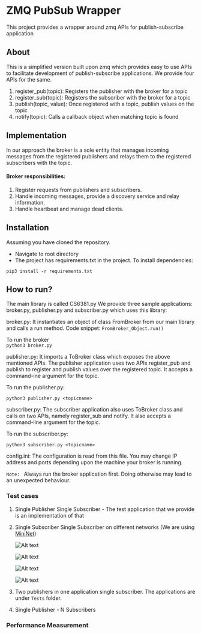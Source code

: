 # ZMQ PubSub Wrapper
This project provides a wrapper around zmq APIs for publish-subscribe application

## About
This is a simplified version built upon zmq which provides easy to use APIs to facilitate development of publish-subscribe
applications. We provide four APIs for the same.

1. register_pub(topic): Registers the publisher with the broker for a topic
2. register_sub(topic): Registers the subscriber with the broker for a topic
3. publish(topic, value): Once registered with a topic, publish values on the topic
4. notify(topic): Calls a callback object when matching topic is found

## Implementation
In our approach the broker is a sole entity that manages incoming messages from the registered
publishers and relays them to the registered subscribers with the topic. 

#### Broker responsibilities:
1. Register requests from publishers and subscribers.
2. Handle incoming messages, provide a discovery service and relay information.
3. Handle heartbeat and manage dead clients.

## Installation
Assuming you have cloned the repository.

- Navigate to root directory
- The project has requirements.txt in the project. To install dependencies:
```
pip3 install -r requirements.txt
```

## How to run?
The main library is called CS6381.py We provide three sample applications: broker.py,
publisher.py and subscriber.py which uses this library:

broker.py: It instantiates an object of class FromBroker from our main library and calls a run method. Code snippet:
```FromBroker_Object.run()```<br/>

To run the broker <br/>
```python3 broker.py```

publisher.py: It imports a ToBroker class which exposes the above mentioned APIs. The publisher
application uses two APIs register_pub and publish to register and publish values over the registered
topic. It accepts a command-ine argument for the topic.

To run the publisher.py:

```python3 publisher.py <topicname>```

subscriber.py: The subscriber application also uses ToBroker class and calls on two APIs, namely
register_sub and notify. It also accepts a command-line argument for the topic.

To run the subscriber.py:

```python3 subscriber.py <topicname>```

config.ini: The configuration is read from this file. You may change IP address and ports depending upon the machine your broker is running.

```Note: ``` Always run the broker application first. Doing otherwise may lead to an unexpected behaviour. 

 ### Test cases
 1. Single Publisher Single Subscriber - The test application that we provide is an implementation of that
 2. Single Subscriber Single Subscriber on different networks (We are using [MiniNet](http://mininet.org/download/))

    ![Alt text](./Tests/ThreeAppsRunning.png?raw=true "ThreeAppsRunning")

    ![Alt text](./Tests/Broker_default.png?raw=true "Broker")

    ![Alt text](./Tests/Publisher1x1.png?raw=true "Publisher")

    ![Alt text](./Tests/Subscriber1x1.png?raw=true "Subscriber")
3. Two publishers in one application single subscriber. The applications are under ```Tests``` folder.
4. Single Publisher - N Subscribers

### Performance Measurement

